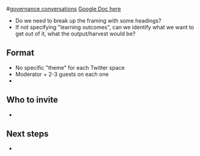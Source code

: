 #[governance conversations](/notes/archive/clarity/Tags/governance%20conversations.md) 
[Google Doc here](https://docs.google.com/document/d/1cpysnkcr8lBLu4dkg_oENsZ-doFXTLuJtpE_gMp6ISI/edit)
- Do we need to break up the framing with some headings?
- If not specifying "learning outcomes", can we identify what we want to get out of it, what the output/harvest would be?






## Format
- No specific "theme" for each Twitter space
- Moderator + 2-3 guests on each one
- 


## Who to invite
- 


## Next steps
- 

